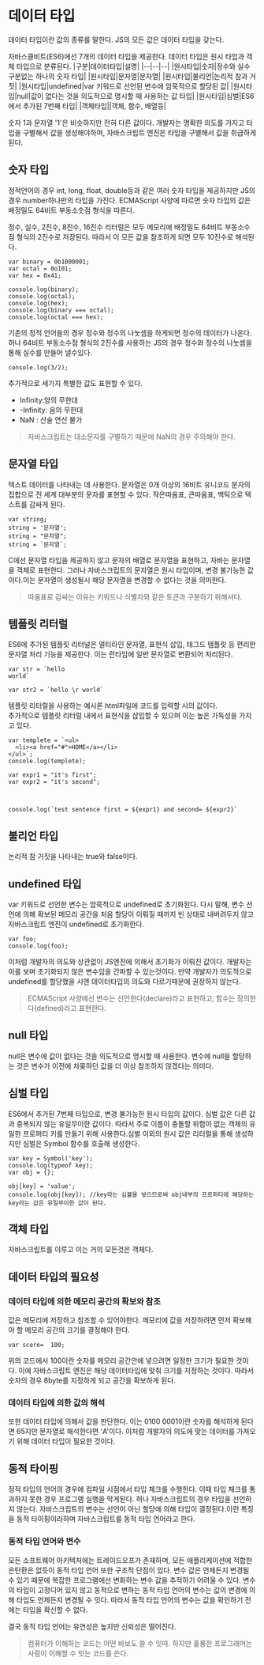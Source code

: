 # 데이터 타입
데이터 타입이란 값의 종류를 말한다. JS의 모든 값은 데이터 타입을 갖는다.

자바스클비트(ES6)에선 7개의 데이터 타입을 제공한다. 데이터 타입은 원시 타입과 객체 타입으로 분류된다.
|구분|데이터타입|설명|
|--|--|--|
|원시타입|숫자|정수와 실수 구분없는 하나의 숫자 타입|
|원시타입|문자열|문자열|
|원시타입|불리언|논리적 참과 거짓|
|원시타입|undefined|var 키워드로 선언된 변수에 암묵적으로 할당된 값|
|원시타입|null|값이 없다는 것을 의도적으로 명시할 때 사용하는 값 타입|
|원시타입|심벌|ES6에서 추가된 7번째 타입|
|객체타입||객체, 함수, 배열등|

숫자 1과 문자열 '1'은 비슷하지만 전혀 다른 값이다. 개발자는 명확한 의도를 가지고 타입을 구별해서 값을 생성해야하며, 자바스크립트 엔진은 타입을 구별해서 값을 취급하게 된다.

## 숫자 타입
정적언어의 경우 int, long, float, double등과 같은 여러 숫자 타입을 제공하지만 JS의 경우 number하나만의 타입을 가진다.
ECMAScript 사양에 따르면 숫자 타입의 값은 배정밀도 64비트 부동소숫점 형식을 따른다.

정수, 실수, 2진수, 8진수, 16진수 리터럴은 모두 메모리에 배정밀도 64비트 부동소수점 형식의 2진수로 저장된다. 따라서 이 모든 값을 참조하게 되면 모두 10진수로 해석된다.
```
var binary = 0b1000001;
var octal = 0o101;
var hex = 0x41;

console.log(binary);
console.log(octal);
console.log(hex);
console.log(binary === octal);
console.log(octal === hex);
```
기존의 정적 언어들의 경우 정수와 정수의 나눗셈을 하게되면 정수의 데이터가 나온다. 허나 64비트 부동소수점 형식의 2진수를 사용하는 JS의 경우 정수와 정수의 나눗셈을 통해 실수를 만들어 낼수있다.
```
console.log(3/2);
```
추가적으로 세가지 특별한 값도 표현할 수 있다.
- Infinity:양의 무한대
- -Infinity: 음의 무한대
- NaN : 산술 연산 불가

> 자바스크립트는 대소문자를 구별하기 때문에 NaN의 경우 주의해야 한다.


## 문자열 타입
텍스트 데이터를 나타내는 데 사용한다. 문자열은 0개 이상의 16비트 유니코드 문자의 집합으로 전 세계 대부분의 문자를 표현할 수 있다.
작은따옴표, 큰따옴표, 백틱으로 텍스트를 감싸게 된다.
```
var string;
string = '문자열';
string = "문자열";
string = `문자열`;
```

C에선 문자열 타입을 제공하지 않고 문자의 배열로 문자열을 표현하고, 자바는 문자열을 객체로 표현한다. 그러나 자바스크립트의 문자열은 원시 타입이며, 변경 불가능한 값이다.이는 문자열이 생성될시 해당 문자열을 변경할 수 없다는 것을 의미한다.


> 따옴표로 감싸는 이유는 키워드나 식별자와 같은 토큰과 구분하기 위해서다.


## 템플릿 리터럴
ES6에 추가된 템플릿 리터널은 멀티라인 문자열, 표현식 삽입, 태그드 템플릿 등 편리한 문자열 처리 기능을 제공한다. 이는 런타임에 일반 문자열로 변환되어 처리된다.
```
var str = `hello
world`

var str2 = `hello \r world`
```
템플릿 리터럴을 사용하는 예시론 html파일에 코드를 입력할 시의 값이다.<br>
추가적으로 템플릿 리터럴 내에서 표현식을 삽입할 수 있으며 이는 높은 가독성을 가지고 있다.
```
var templete = `<ul>
  <li><a href="#">HOME</a></li>
</ul>`;
console.log(templete);

var expr1 = "it's first";
var expr2 = "it's second";



console.log(`test sentence first = ${expr1} and second= ${expr2}`

```

## 불리언 타입
논리적 참 거짓을 나타내는 true와 false이다.

## undefined 타입
var 키워드로 선언한 변수는 암묵적으로 undefined로 초기화된다. 다시 말해, 변수 선언에 의해 확보된 메모리 공간을 처음 할당이 이뤄질 때까지 빈 상태로 내버려두지 않고 자바스크립트 엔진이 undefined로 초기화한다.
```
var foo;
console.log(foo);
```
이처럼 개발자의 의도와 상관없이 JS엔진에 의해서 초기화가 이뤄진 값이다. 개발자는 이를 보며 초기화되지 않은 변수임을 간파할 수 있는것이다. 만약 개발자가 의도적으로 undefined를 할당했을 시엔 데이터타입의 의도와 다르기때문에 권장하지 않는다.

> ECMAScript 사양에선 변수는 선언한다(declare)라고 표현하고, 함수는 정의한다(defined)라고 표현한다.

## null 타입
null은 변수에 값이 없다는 것을 의도적으로 명시할 때 사용한다. 변수에 null을 할당하는 것은 변수가 이전에 차몾하던 값을 더 이상 참조하지 않겠다는 의미다.

## 심벌 타입
ES6에서 추가된 7번째 타입으로, 변경 불가능한 원시 타입의 값이다. 심벌 값은 다른 값과 중복되지 않는 유일무이한 값이다. 따라서 주로 이름이 충돌할 위험이 없는 객체의 유일한 프로퍼티 키를 만들기 위해 사용한다.심벌 이외의 원시 값은 리터럴을 통해 생성하지만 심벌은 Symbol 함수를 호출해 생성한다.

```
var key = Symbol('key');
console.log(typeof key);
var obj = {};

obj[key] = 'value';
console.log(obj[key]); //key라는 심볼을 넣으므로써 obj내부의 프로퍼티에 해당하는 key라는 값은 유일무이한 값이 된다.

```

## 객체 타입
자바스크립트를 이루고 이는 거의 모든것은 객체다.

## 데이터 타입의 필요성
### 데이터 타입에 의한 메모리 공간의 확보와 참조
값은 메모리에 저장하고 참조할 수 있어야한다. 메모리에 값을 저장하려면 먼저 확보해야 할 메모리 공간의 크기를 결정해야 한다.
```
var score=  100;
```
위의 코드에서 100이란 숫자를 메모리 공간안에 넣으려면 일정한 크기가 필요한 것이다. 이에 자바스크립트 엔진은 해당 데이터타입에 맞춰 크기를 지정하는 것이다. 따라서 숫자의 경우 8byte를 지정하게 되고 공간을 확보하게 된다.

### 데이터 타입에 의한 값의 해석
또한 데이터 타입에 의해서 값을 판단한다. 이는 0100 0001이란 숫자를 해석하게 된다면 65지만 문자열로 해석한다면 'A'이다. 이처럼 개발자의 의도에 맞는 데이터를 가져오기 위해 데이터 타입이 필요한 것이다.

## 동적 타이핑
정적 타입의 언어의 경우에 컴파일 시점에서 타입 체크를 수행한다. 이때 타입 체크를 통과하지 못한 경우 프로그램 실행을 막게된다. 허나 자바스크립트의 경우 타입을 선언하지 않는다. 자바스크립트의 변수는 선언이 아닌 할당에 의해 타입이 결정된다.이런 특징을 동적 타이핑이라하며 자바스크립트를 동적 타입 언어라고 한다.


### 동적 타입 언어와 변수
모든 소프트웨어 아키텍처에는 트레이드오프가 존재하며, 모든 애플리케이션에 적합한 은탄환은 없듯이 동적 타입 언어 또한 구조적 단점이 있다. 변수 값은 언제든지 변경될 수 있기 때문에 복잡한 프로그램에선 변화하는 변수 값을 추적하기 어려울 수 있다. 변수의 타입이 고정디어 있지 않고 동적으로 변하는 동적 타입 언어의 변수는 값의 변경에 의해 타입도 언제든지 변경될 수 잇다. 따라서 동적 타입 언어의 변수는 값을 확인하기 전에는 타입을 확신할 수 없다.

결국 동적 타입 언어는 유연성은 높지만 신뢰성은 떨어진다.

> 컴퓨터가 이해하는 코드는 어떤 바보도 쓸 수 잇따. 하지만 훌륭한 프로그래머는 사람이 이해할 수 잇는 코드를 쓴다.








